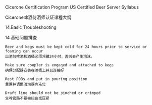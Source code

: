 Cicerone Certification Program US Certified Beer Server Syllabus

Cicerone啤酒侍酒师认证课程大纲

14.Basic Troubleshooting

14.基础问题排查
    
    Beer and kegs must be kept cold for 24 hours prior to service or foaming can occur
    出酒前啤酒和酒桶必须冷藏24小时，否则会产生泡沫。

    Make sure coupler is engaged and attached to kegs
    确保分配器安装在酒桶上并且连接好

    Rest FOBs and put in pouring position
    重置并调整消泡器内液位

    Draft line should not be pinched or crimped
    生啤管路不要被扭曲或压紧